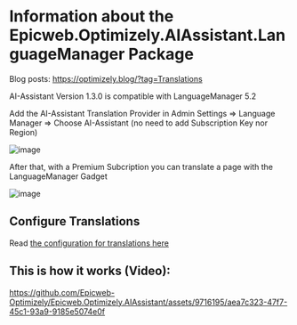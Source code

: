 # Information about the Epicweb.Optimizely.AIAssistant.LanguageManager Package

Blog posts: https://optimizely.blog/?tag=Translations

AI-Assistant Version 1.3.0 is compatible with LanguageManager 5.2

Add the AI-Assistant Translation Provider in Admin Settings => Language Manager => Choose AI-Assistant (no need to add Subscription Key nor Region)

![image](https://github.com/Epicweb-Optimizely/Epicweb.Optimizely.AIAssistant/assets/9716195/3f2910ce-7f90-4e29-aef7-27d9a58a7b0a)

After that, with a Premium Subcription you can translate a page with the LanguageManager Gadget

![image](https://github.com/Epicweb-Optimizely/Epicweb.Optimizely.AIAssistant/assets/9716195/b84e5b60-d75c-4d2e-ab0f-1e2edfd570a6)

## Configure Translations

Read [the configuration for translations here](configuration-translations.md)

## This is how it works (Video):

https://github.com/Epicweb-Optimizely/Epicweb.Optimizely.AIAssistant/assets/9716195/aea7c323-47f7-45c1-93a9-9185e5074e0f

